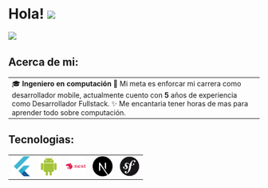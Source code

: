 # Hola! <img src="https://github.com/TheDudeThatCode/TheDudeThatCode/blob/master/Assets/Hi.gif" width="29px">

<img src="https://github.com/TheDudeThatCode/TheDudeThatCode/blob/master/Assets/Developer.gif" width="60px">

## Acerca de mi:

<table>
  <tr>
    <td valign="center">
      🎓 <b>Ingeniero en computación</b>
      🎯 Mi meta es enforcar mi carrera como desarrollador mobile, actualmente cuento con <b>5</b> años de experiencia como Desarrollador Fullstack. 
      ✨ Me encantaria tener horas de mas para aprender todo sobre computación.
    </td>
  </tr>
</table>

## Tecnologias:
<table>
  <tr>
    <td><img src="https://github.com/devicons/devicon/blob/v2.13.0/icons/flutter/flutter-original.svg" width="40" height="40"/></td>
    <td><img src="https://github.com/devicons/devicon/blob/v2.13.0/icons/android/android-original.svg" width="40" height="40"/></td>
    <td><img src="https://github.com/devicons/devicon/blob/v2.13.0/icons/nestjs/nestjs-plain-wordmark.svg" width="40" height="40"/></td>
    <td><img src="https://github.com/devicons/devicon/blob/v2.13.0/icons/nextjs/nextjs-original.svg" width="40" height="40"/></td>
    <td><img src="https://github.com/devicons/devicon/blob/v2.13.0/icons/symfony/symfony-original.svg" width="40" height="40"/></td>
  </tr>
</table>
